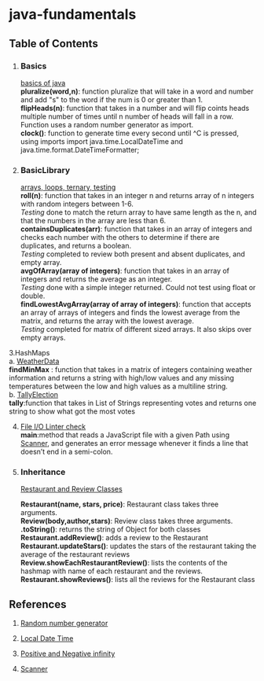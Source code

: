 # java-fundamentals

## Table of Contents

1. ### Basics  
    [basics of java](./basics/Main.java)  
    __pluralize(word,n)__: function pluralize that will take in a word and number and add "s" to the word if the num is 0 or greater than 1.    
    __flipHeads(n)__: function that takes in a number and will flip coints heads multiple number of times until n number of heads will fall in a row. Function uses a random number generator as import.  
    __clock()__: function to generate time every second until ^C is pressed, using imports import java.time.LocalDateTime and java.time.format.DateTimeFormatter;

2. ### BasicLibrary  
    [arrays, loops, ternary, testing](./basiclibrary/src/main/java/basiclibrary/ArrayListsImports.java)  
__roll(n)__: function that takes in an integer n and returns array of n integers with random integers between 1-6.   
_Testing_ done to match the return array to have same length as the n, and that the numbers in the array are less than 6.  
__containsDuplicates(arr)__: function that takes in an array of integers and checks each number with the others to determine if there are duplicates, and returns a boolean.   
_Testing_ completed to review both present and absent duplicates, and empty array.  
__avgOfArray(array of integers)__: function that takes in an array of integers and returns the average as an integer.  
_Testing_ done with a simple integer returned.  Could not test using float or double.  
__findLowestAvgArray(array of array of integers)__: function that accepts an array of arrays of integers and finds the lowest average from the matrix, and returns the array with the lowest average.  
_Testing_ completed for matrix of different sized arrays. It also skips over empty arrays.  
  
3.HashMaps    
a. [WeatherData](./basiclibrary/src/main/java/basiclibrary/WeatherData.java)   
__findMinMax__ : function that takes in a matrix of integers containing weather information and returns a string with high/low values and any missing temperatures between the low and high values as a multiline string.  
b. [TallyElection](./basiclibrary/src/main/java/basiclibrary/TallyElection.java)   
__tally__:function that takes in List of Strings representing votes and returns one string to show what got the most votes  

4. [File I/O Linter check](./linter/src/main/java/linter/App.java)  
__main__:method that reads a JavaScript file with a given Path using [Scanner](https://docs.oracle.com/javase/tutorial/essential/io/scanning.html), and generates an error message whenever it finds a line that doesn’t end in a semi-colon.

3. ### Inheritance  
    [Restaurant and Review Classes](./inheritance/src/main/java/inheritance/Restaurant.java)  

    __Restaurant(name, stars, price)__: Restaurant class takes three arguments.   
    __Review(body,author,stars)__: Review class takes three arguments.  
    __.toString()__: returns the string of Object for both classes  
    __Restaurant.addReview()__: adds a review to the Restaurant  
    __Restaurant.updateStars()__: updates the stars of the restaurant taking the average of the restaurant reviews  
    __Review.showEachRestaurantReview()__: lists the contents of the hashmap with name of each restaurant and the reviews.  
    __Restaurant.showReviews()__: lists all the reviews for the Restaurant class



## References
1.  [Random number generator](https://www.codejava.net/coding/how-to-generate-random-numbers-in-java)  
2. [Local Date Time](https://docs.oracle.com/javase/8/docs/api/java/time/LocalDateTime.html)  

3. [Positive and Negative infinity](https://stackoverflow.com/questions/12952024/how-to-implement-infinity-in-java)  

4. [Scanner](https://docs.oracle.com/javase/tutorial/essential/io/scanning.html)  


